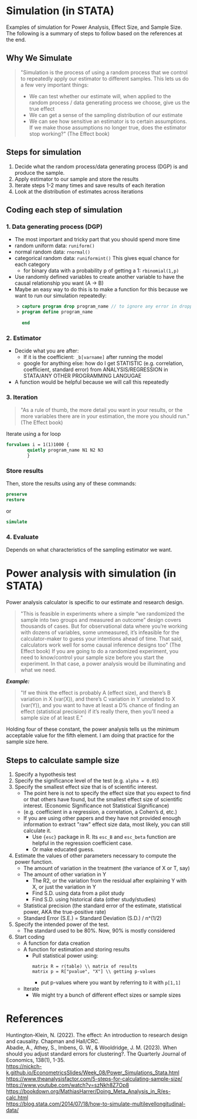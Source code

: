 # Simulation (in STATA)
Examples of simulation for Power Analysis, Effect Size, and Sample Size.
The following is a summary of steps to follow based on the references at the end.

## Why We Simulate
> "Simulation is the process of using a random process that we control to repeatedly apply our estimator to different samples. This lets us do a few very important things:
>	- We can test whether our estimate will, when applied to the random process / data generating process we choose, give us the true effect
>	- We can get a sense of the sampling distribution of our estimate
>	- We can see how sensitive an estimator is to certain assumptions. If we make those assumptions no longer true, does the estimator stop working?" (The Effect book)

## Steps for simulation

1) Decide what the random process/data generating process (DGP) is and produce the sample. 
2) Apply estimator to our sample and store the results
3) Iterate steps 1-2 many times and save results of each iteration
4) Look at the distribution of estimates across iterations

## Coding each step of simulation

### 1. Data generating process (DGP)
- The most important and tricky part that you should spend more time
- random uniform data: ``` runiform() ```
- normal random data: ``` rnormal() ```
- categorical random data: ``` runiformint() ``` This gives equal chance for each category
	- for binary data with a probability p of getting a 1: ``` rbinomial(1,p) ```
- Use randomly defined variables to create another variable to have the causal relationship you want (A &rarr; B)
- Maybe an easy way to do this is to make a function for this because we want to run our simulation repeatedly:
``` stata
	> capture program drop program_name // to ignore any error in dropping
	> program define program_name
  
	  end
```

### 2. Estimator 
- Decide what you are after:
	- If it is the coefficient: ``` _b[varname] ``` after running the model
	- google for anything else: how do I get STATISTIC (e.g. correlation, coefficient, standard error) from ANALYSIS/REGRESSION in STATA/ANY OTHER PROGRAMMING LANGUGAE
- A function would be helpful because we will call this repeatedly  

### 3. Iteration 
> "As a rule of thumb, the more detail you want in your results, or the more variables there are in your estimation, the more you should run." (The Effect book)

Iterate using a for loop 
```stata
forvalues i = 1(1)1000 { 
		quietly program_name N1 N2 N3
		}
```	
### Store results 
Then, store the results using any of these commands:
```stata
preserve
restore
```
or
```stata
simulate 
```

### 4. Evaluate
Depends on what characteristics of the sampling estimator we want.

# Power analysis with simulation (in STATA)
Power analysis calculator is specific to our estimate and research design. 
> "This is feasible in experiments where a simple “we randomized the sample into two groups and measured an outcome” design covers thousands of cases. But for observational data where you’re working with dozens of variables, some unmeasured, it’s infeasible for the calculator-maker to guess your intentions ahead of time. That said, calculators work well for some causal inference designs too" (The Effect book)
If you are going to do a randomized experiment, you need to know/control your sample size before you start the experiment. In that case, a power analysis would be illuminating and what we need. 

***Example:***
> "If we think the effect is probably A (effect size), and there’s B variation in X (var(X)), and there’s C variation in Y unrelated to X (var(Y)), and you want to have at least a D% chance of finding an effect (statistical precision) if it’s really there, then you’ll need a sample size of at least E."

Holding four of these constant, the power analysis tells us the minimum acceptable value for the fifth element. I am doing that practice for the sample size here. 
## Steps to calculate sample size
1) Specify a hypothesis test 
2) Specify the significance level of the test (e.g. ```alpha = 0.05```)
3) Specify the smallest effect size that is of scientific interest.
	* The point here is not to specify the effect size that you expect to find or that others have found, but the smallest effect size of scientific interest. (Economic Significance not Statistical Significance)
	* (e.g. coefficient in a regression, a correlation, a Cohen’s d, etc.)
	* If you are using other papers and they have not provided enough information to extract "raw" effect size data, most likely, you can still calculate it. 
		- Use ```{esc}``` package in R. Its ```esc_B``` and ```esc_beta``` function are helpful in the regression coefficient case. 
		- Or make educated guess. 
4) Estimate the values of other parameters necessary to compute the power function. 
	* The amount of variation in the treatment (the variance of X or T, say)
	* The amount of other variation in Y 
		* The R2, or the variation from the residual after explaining Y with X, or just the variation in Y
		* Find S.D. using data from a pilot study
		* Find S.D. using historical data (other study/studies)
	* Statistical precision (the standard error of the estimate, 
	  statistical power, AKA the true-positive rate)
	* Standard Error (S.E.) = Standard Deviation (S.D.) / n^(1/2)
5) Specify the intended power of the test. 
	* The standard used to be 80%. Now, 90% is mostly considered 
6) Start coding 
	* A function for data creation
	* A function for estimation and storing results
		* Pull statistical power using: 
			```
			matrix R = r(table) \\ matrix of results
			matrix p = R["pvalue", "X"] \\ getting p-values
			```
			* put p-values where you want by referring to it with ```p[1,1]```
	* Iterate
		* We might try a bunch of different effect sizes or sample sizes
		
# References
Huntington-Klein, N. (2022). The effect: An introduction to research design and causality. Chapman and Hall/CRC.    
Abadie, A., Athey, S., Imbens, G. W., & Wooldridge, J. M. (2023). When should you adjust standard errors for clustering?. The Quarterly Journal of Economics, 138(1), 1-35.     
https://nickch-k.github.io/EconometricsSlides/Week_08/Power_Simulations_Stata.html    
https://www.theanalysisfactor.com/5-steps-for-calculating-sample-size/    
https://www.youtube.com/watch?v=szNkh8Z7Op8   
https://bookdown.org/MathiasHarrer/Doing_Meta_Analysis_in_R/es-calc.html   
https://blog.stata.com/2014/07/18/how-to-simulate-multilevellongitudinal-data/   
